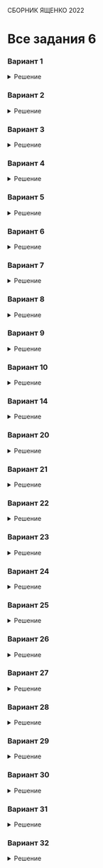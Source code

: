 <span class="space" onclick="loadURL('math//ege//2022//yashchenko//README')">СБОРНИК ЯЩЕНКО 2022</span>
# Все задания 6

### Вариант 1
<details><summary>Решение</summary>
<img src="https://raw.githubusercontent.com/BlueRect/egelib-content/main/img/Document%2028_222.jpg">
<b>Ответ:</b> -1.
</details>

### Вариант 2
<details><summary>Решение</summary>
<img src="https://raw.githubusercontent.com/BlueRect/egelib-content/main/img/Document%2028_223.jpg">
<b>Ответ:</b> 4.
</details>

### Вариант 3
<details><summary>Решение</summary>
<img src="https://raw.githubusercontent.com/BlueRect/egelib-content/main/img/Document%2028_224.jpg">
<b>Ответ:</b> 4.
</details>

### Вариант 4
<details><summary>Решение</summary>
<img src="https://raw.githubusercontent.com/BlueRect/egelib-content/main/img/Document%2028_225.jpg">
<b>Ответ:</b> 39.
</details>

### Вариант 5
<details><summary>Решение</summary>
<img src="https://raw.githubusercontent.com/BlueRect/egelib-content/main/img/Document%2028_226.jpg">
<b>Ответ:</b> 2.
</details>

### Вариант 6
<details><summary>Решение</summary>
<img src="https://raw.githubusercontent.com/BlueRect/egelib-content/main/img/yashchenko_06_06.jpg">
<b>Ответ:</b> 4.
</details>

### Вариант 7
<details><summary>Решение</summary>
<img src="https://raw.githubusercontent.com/BlueRect/egelib-content/main/img/Document%2028_379.jpg">
<b>Ответ:</b> -2.
</details>

### Вариант 8
<details><summary>Решение</summary>
<img src="https://raw.githubusercontent.com/BlueRect/egelib-content/main/img/Document%2028_378.jpg">
<b>Ответ:</b> 28.
</details>

### Вариант 9
<details><summary>Решение</summary>
<img src="https://raw.githubusercontent.com/BlueRect/egelib-content/main/img/Document%2028_316.jpg">
<b>Ответ:</b> 0,2.
</details>

### Вариант 10
<details><summary>Решение</summary>
<img src="https://raw.githubusercontent.com/BlueRect/egelib-content/main/img/Document%2028_317.jpg">
<b>Ответ:</b> -0,2.
</details>

### Вариант 14
<details><summary>Решение</summary>
<img src="https://raw.githubusercontent.com/BlueRect/egelib-content/main/img/Document%2028_246.jpg">
<b>Ответ:</b> 6.
</details>

### Вариант 20
<details><summary>Решение</summary>
<img src="https://raw.githubusercontent.com/BlueRect/egelib-content/main/img/Document%2028_376.jpg">
<b>Ответ:</b> 14.
</details>

### Вариант 21
<details><summary>Решение</summary>
На промежутке [-2; 2] производная отрицательна, значит функция постоянно убывает. Получается, функция принимает наименьшее значение на промежутке [-2; 2] при x = 2.

<b>Ответ:</b> 2.
</details>

### Вариант 22
<details><summary>Решение</summary>
На промежутке [-2; 3] при x = 3 производная ровна нулю, это точка минимума.

<b>Ответ:</b> 3.
</details>

### Вариант 23
<details><summary>Решение</summary>
<img src="https://raw.githubusercontent.com/BlueRect/egelib-content/main/img/Document%2028_374.jpg">
<b>Ответ:</b> 3.
</details>

### Вариант 24
<details><summary>Решение</summary>
<img src="https://raw.githubusercontent.com/BlueRect/egelib-content/main/img/Document%2028_372.jpg">
<b>Ответ:</b> 6.
</details>

### Вариант 25
<details><summary>Решение</summary>
<img src="https://raw.githubusercontent.com/BlueRect/egelib-content/main/img/Document%2028_304.jpg">
<b>Ответ:</b> 0,5.
</details>

### Вариант 26
<details><summary>Решение</summary>
<img src="https://raw.githubusercontent.com/BlueRect/egelib-content/main/img/Document%2028_305.jpg">
<b>Ответ:</b> 5,5.
</details>

### Вариант 27
<details><summary>Решение</summary>
<img src="https://raw.githubusercontent.com/BlueRect/egelib-content/main/img/Document%2028_306.jpg">
<b>Ответ:</b> 6.
</details>

### Вариант 28
<details><summary>Решение</summary>
<img src="https://raw.githubusercontent.com/BlueRect/egelib-content/main/img/Document%2028_307.jpg">
<b>Ответ:</b> 3.
</details>

### Вариант 29
<details><summary>Решение</summary>
<img src="https://raw.githubusercontent.com/BlueRect/egelib-content/main/img/Document%2028_308.jpg">
<b>Ответ:</b> 11.
</details>

### Вариант 30
<details><summary>Решение</summary>
<img src="https://raw.githubusercontent.com/BlueRect/egelib-content/main/img/Document%2028_309.jpg">
<b>Ответ:</b> 7.
</details>

### Вариант 31
<details><summary>Решение</summary>
<img src="https://raw.githubusercontent.com/BlueRect/egelib-content/main/img/Document%2028_310.jpg">
<b>Ответ:</b> -2.
</details>

### Вариант 32
<details><summary>Решение</summary>
<img src="https://raw.githubusercontent.com/BlueRect/egelib-content/main/img/yashchenko_32_06.jpg">
<b>Ответ:</b> 7.
</details>
